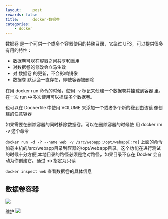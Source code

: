 ```yaml
---
layout:     post
rewards: false
title:      docker-数据卷
categories:
    - docker
---
```




数据卷 是一个可供一个或多个容器使用的特殊目录，它绕过 UFS，可以提供很多有用的特性：

- 数据卷可以在容器之间共享和重用
- 对数据卷的修改会立马生效
- 对 数据卷 的更新，不会影响镜像
- 数据卷 默认会一直存在，即使容器被删除

在用 docker run 命令的时候，使用 -v 标记来创建一个数据卷并挂载到容器 里。在一次 run 中多次使用可以挂载多个数据卷。

也可以在 Dockerfile 中使用 VOLUME 来添加一个或者多个新的卷到由该镜 像创建的任意容器

如果需要在删除容器的同时移除数据卷。可以在删除容器的时候使 用 docker rm -v 这个命令

`docker run -d -P --name web -v /src/webapp:/opt/webapp[:ro]`
上面的命令加载主机的/src/webapp目录到容器的/opt/webapp目录。这个功能在进行测试的时候十分方便,本地目录的路径必须是绝对路径，如果目录不存在 Docker 会自动为你创建它。通过 :ro 指定为只读


`docker inspect web` 查看数据卷的具体信息

## 数据卷容器
![](https://cdn.jsdelivr.net/gh/631068264/img/006tNbRwgy1fucihsdfgpj310418sdpb.jpg)

维护
![](https://cdn.jsdelivr.net/gh/631068264/img/006tNbRwgy1fucihxgdg9j30x818k0zd.jpg)